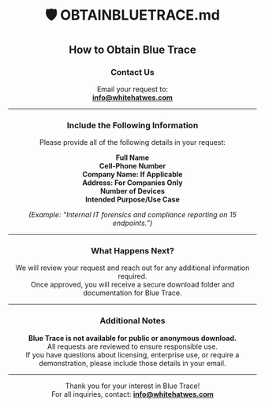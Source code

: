 <div align="center">

# 🛡️ OBTAINBLUETRACE.md

## How to Obtain Blue Trace

### Contact Us

Email your request to:  
**info@whitehatwes.com**

</div>

---

<div align="center">

### Include the Following Information

Please provide all of the following details in your request:

**Full Name**  
**Cell-Phone Number**  
**Company Name: If Applicable**  
**Address: For Companies Only**  
**Number of Devices**  
**Intended Purpose/Use Case**

*(Example: “Internal IT forensics and compliance reporting on 15 endpoints.”)*

</div>

---

<div align="center">

### What Happens Next?

We will review your request and reach out for any additional information required.  
Once approved, you will receive a secure download folder and documentation for Blue Trace.

</div>


---

<div align="center">

### Additional Notes

**Blue Trace is not available for public or anonymous download.**  
All requests are reviewed to ensure responsible use.  
If you have questions about licensing, enterprise use, or require a demonstration, please include those details in your email.

</div>

---

<div align="center">

Thank you for your interest in Blue Trace!  
For all inquiries, contact: **info@whitehatwes.com**

</div>
